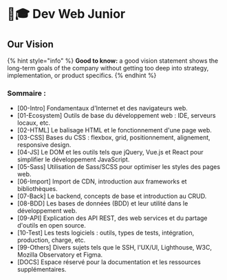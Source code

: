 # 🧑🎓 Dev Web Junior

## Our Vision

{% hint style="info" %}
**Good to know:** a good vision statement shows the long-term goals of the company without getting too deep into strategy, implementation, or product specifics.
{% endhint %}



### Sommaire :

* \[00-Intro] Fondamentaux d'Internet et des navigateurs web.
* \[01-Ecosystem] Outils de base du développement web : IDE, serveurs locaux, etc.
* \[02-HTML] Le balisage HTML et le fonctionnement d'une page web.
* \[03-CSS] Bases du CSS : flexbox, grid, positionnement, alignement, responsive design.
* \[04-JS] Le DOM et les outils tels que jQuery, Vue.js et React pour simplifier le développement JavaScript.
* \[05-Sass] Utilisation de Sass/SCSS pour optimiser les styles des pages web.
* \[06-Import] Import de CDN, introduction aux frameworks et bibliothèques.
* \[07-Back] Le backend, concepts de base et introduction au CRUD.
* \[08-BDD] Les bases de données (BDD) et leur utilité dans le développement web.
* \[09-API] Explication des API REST, des web services et du partage d'outils en open source.
* \[10-Test] Les tests logiciels : outils, types de tests, intégration, production, charge, etc.
* \[99-Others] Divers sujets tels que le SSH, l'UX/UI, Lighthouse, W3C, Mozilla Observatory et Figma.
* \[DOCS] Espace réservé pour la documentation et les ressources supplémentaires.
